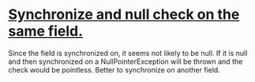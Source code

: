 # [Synchronize and null check on the same field.](https://spotbugs.readthedocs.io/en/latest/bugDescriptions.html#NP_SYNC_AND_NULL_CHECK_FIELD)

Since the field is synchronized on, it seems not likely to be null.
If it is null and then synchronized on a NullPointerException will be
thrown and the check would be pointless. Better to synchronize on
another field.